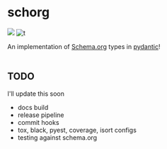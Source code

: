 # schorg
 [![](https://img.shields.io/badge/python-3.8+-blue.svg)](https://www.python.org/downloads/) ![t](https://img.shields.io/badge/status-stable-green.svg) 

An implementation of [Schema.org](https://schema.org) types in [pydantic](https://pydantic-docs.helpmanual.io/)! <br> <br>

## TODO 
I'll update this soon

- docs build
- release pipeline
- commit hooks
- tox, black, pyest, coverage, isort configs
- testing against schema.org